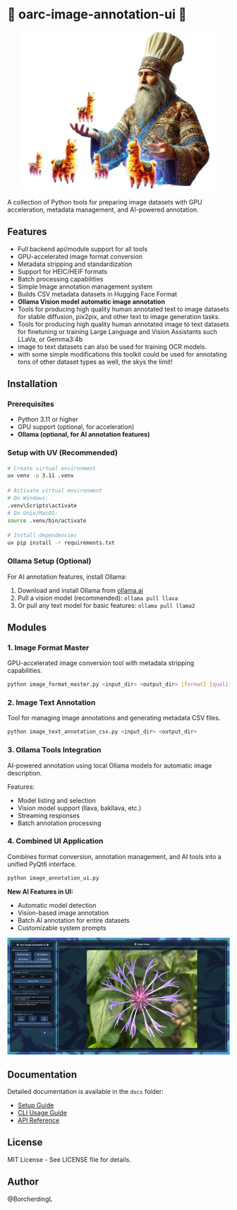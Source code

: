 # 🤖 oarc-image-annotation-ui 🤖  
<p align="center">  
  <img src="https://raw.githubusercontent.com/Ollama-Agent-Roll-Cage/oarc-image-annotation-ui/main/assets/wizardPicCrop.png" alt="OARC img anno wizard" width="450"/>  
</p>

A collection of Python tools for preparing image datasets with GPU acceleration, metadata management, and AI-powered annotation.

## Features

- Full backend api/module support for all tools
- GPU-accelerated image format conversion
- Metadata stripping and standardization
- Support for HEIC/HEIF formats
- Batch processing capabilities
- Simple Image annotation management system
- Builds CSV metadata datasets in Hugging Face Format 
- **Ollama Vision model automatic image annotation**
- Tools for producing high quality human annotated text to image datasets for stable diffusion, pix2pix, and other text to image generation tasks.
- Tools for producing high quality human annotated image to text datasets for finetuning or training Large Language and Vision Assistants such LLaVa, or Gemma3:4b
- image to text datasets can also be used for training OCR models.
- with some simple modifications this toolkit could be used for annotating tons of other dataset types as well, the skys the limit!
  
## Installation

### Prerequisites

- Python 3.11 or higher
- GPU support (optional, for acceleration)
- **Ollama (optional, for AI annotation features)**

### Setup with UV (Recommended)

```bash
# Create virtual environment
uv venv -p 3.11 .venv

# Activate virtual environment
# On Windows:
.venv\Scripts\activate
# On Unix/MacOS:
source .venv/bin/activate

# Install dependencies
uv pip install -r requirements.txt
```

### Ollama Setup (Optional)
For AI annotation features, install Ollama:
1. Download and install Ollama from [ollama.ai](https://ollama.ai)
2. Pull a vision model (recommended): `ollama pull llava`
3. Or pull any text model for basic features: `ollama pull llama2`

## Modules

### 1. Image Format Master
GPU-accelerated image conversion tool with metadata stripping capabilities.

```bash
python image_format_master.py <input_dir> <output_dir> [format] [quality]
```

### 2. Image Text Annotation
Tool for managing image annotations and generating metadata CSV files.

```bash
python image_text_annotation_csv.py <input_dir> <output_dir>
```

### 3. Ollama Tools Integration
AI-powered annotation using local Ollama models for automatic image description.

Features:
- Model listing and selection
- Vision model support (llava, bakllava, etc.)
- Streaming responses
- Batch annotation processing

### 4. Combined UI Application
Combines format conversion, annotation management, and AI tools into a unified PyQt6 interface.

```bash
python image_annotation_ui.py
```

**New AI Features in UI:**
- Automatic model detection
- Vision-based image annotation
- Batch AI annotation for entire datasets
- Customizable system prompts

<p align="center">  
  <img src="https://raw.githubusercontent.com/Ollama-Agent-Roll-Cage/oarc-image-annotation-ui/main/assets/imagePrepUiExample.png" alt="OARC img anno ui" width="900"/>  
</p>

## Documentation

Detailed documentation is available in the `docs` folder:
- [Setup Guide](docs/setup.md)
- [CLI Usage Guide](docs/cli_usage.md)
- [API Reference](docs/api_reference.md)

## License

MIT License - See LICENSE file for details.

## Author

@BorcherdingL
